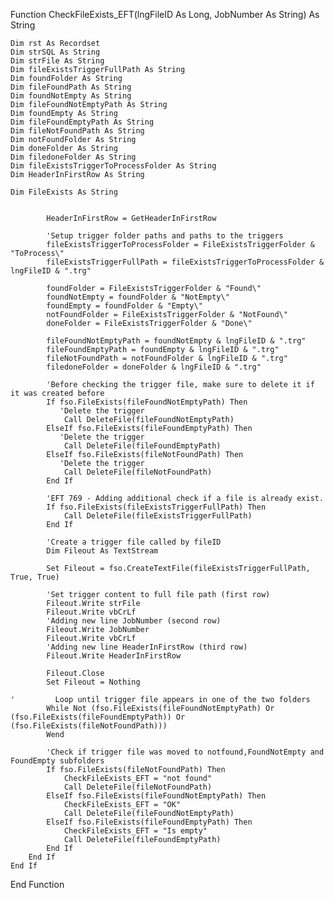 Function CheckFileExists_EFT(lngFileID As Long, JobNumber As String) As String

    Dim rst As Recordset
    Dim strSQL As String
    Dim strFile As String
    Dim fileExistsTriggerFullPath As String
    Dim foundFolder As String
    Dim fileFoundPath As String
    Dim foundNotEmpty As String
    Dim fileFoundNotEmptyPath As String
    Dim foundEmpty As String
    Dim fileFoundEmptyPath As String
    Dim fileNotFoundPath As String
    Dim notFoundFolder As String
    Dim doneFolder As String
    Dim filedoneFolder As String
    Dim fileExistsTriggerToProcessFolder As String
    Dim HeaderInFirstRow As String
    
    Dim FileExists As String
        
   
            HeaderInFirstRow = GetHeaderInFirstRow
                
            'Setup trigger folder paths and paths to the triggers
            fileExistsTriggerToProcessFolder = FileExistsTriggerFolder & "ToProcess\"
            fileExistsTriggerFullPath = fileExistsTriggerToProcessFolder & lngFileID & ".trg"
            
            foundFolder = FileExistsTriggerFolder & "Found\"
            foundNotEmpty = foundFolder & "NotEmpty\"
            foundEmpty = foundFolder & "Empty\"
            notFoundFolder = FileExistsTriggerFolder & "NotFound\"
            doneFolder = FileExistsTriggerFolder & "Done\"
            
            fileFoundNotEmptyPath = foundNotEmpty & lngFileID & ".trg"
            fileFoundEmptyPath = foundEmpty & lngFileID & ".trg"
            fileNotFoundPath = notFoundFolder & lngFileID & ".trg"
            filedoneFolder = doneFolder & lngFileID & ".trg"
            
            'Before checking the trigger file, make sure to delete it if it was created before
            If fso.FileExists(fileFoundNotEmptyPath) Then
               'Delete the trigger
                Call DeleteFile(fileFoundNotEmptyPath)
            ElseIf fso.FileExists(fileFoundEmptyPath) Then
               'Delete the trigger
                Call DeleteFile(fileFoundEmptyPath)
            ElseIf fso.FileExists(fileNotFoundPath) Then
               'Delete the trigger
                Call DeleteFile(fileNotFoundPath)
            End If
            
            'EFT 769 - Adding additional check if a file is already exist.
            If fso.FileExists(fileExistsTriggerFullPath) Then
                Call DeleteFile(fileExistsTriggerFullPath)
            End If
            
            'Create a trigger file called by fileID
            Dim Fileout As TextStream
            
            Set Fileout = fso.CreateTextFile(fileExistsTriggerFullPath, True, True)
            
            'Set trigger content to full file path (first row)
            Fileout.Write strFile
            Fileout.Write vbCrLf
            'Adding new line JobNumber (second row)
            Fileout.Write JobNumber
            Fileout.Write vbCrLf
            'Adding new line HeaderInFirstRow (third row)
            Fileout.Write HeaderInFirstRow
            
            Fileout.Close
            Set Fileout = Nothing
    
    '         Loop until trigger file appears in one of the two folders
            While Not (fso.FileExists(fileFoundNotEmptyPath) Or (fso.FileExists(fileFoundEmptyPath)) Or (fso.FileExists(fileNotFoundPath)))
            Wend
            
            'Check if trigger file was moved to notfound,FoundNotEmpty and FoundEmpty subfolders
            If fso.FileExists(fileNotFoundPath) Then
                CheckFileExists_EFT = "not found"
                Call DeleteFile(fileNotFoundPath)
            ElseIf fso.FileExists(fileFoundNotEmptyPath) Then
                CheckFileExists_EFT = "OK"
                Call DeleteFile(fileFoundNotEmptyPath)
            ElseIf fso.FileExists(fileFoundEmptyPath) Then
                CheckFileExists_EFT = "Is empty"
                Call DeleteFile(fileFoundEmptyPath)
            End If
        End If
    End If
      

End Function
